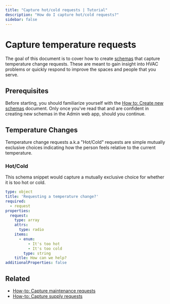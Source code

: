 ```yaml
---
title: "Capture hot/cold requests | Tutorial"
description: "How do I capture hot/cold requests?"
sidebar: false
---
```


# Capture temperature requests

The goal of this document is to cover how to create [schemas](/topics/schemas/) that capture temperature change requests. These are meant to gain insight into HVAC problems or quickly respond to improve the spaces and people that you serve.

## Prerequisites

Before starting, you should familiarize yourself with the [How to: Create new schemas](/how-to/create-new-schemas/) document. Only once you've read that and are confident in creating new schemas in the Admin web app, should you continue.

## Temperature Changes

Temperature change requests a.k.a "Hot/Cold" requests are simple mutually exclusive choices indicating how the person feels relative to the current temperature.

### Hot/Cold

This schema snippet would capture a mutually exclusive choice for whether it is too hot or cold.

```yaml
type: object
title: 'Requesting a temperature change?'
required:
  - request
properties:
  request:
    type: array
    attrs:
      type: radio
    items:
      - enum:
          - It's too hot
          - It's too cold
        type: string
    title: How can we help?
additionalProperties: false
```

## Related

* [How-to: Capture maintenance requests](/how-to/capture-maintenance-requests/)
* [How-to: Capture supply requests](/how-to/capture-supply-requests/)
